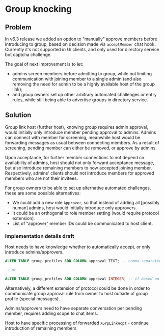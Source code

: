 # Group knocking

## Problem

In v6.3 release we added an option to "manually" approve members before introducing to group, based on decision made via `acceptMember` chat hook. Currently it's not supported in UI clients, and only used for directory service bot captcha challenge.

The goal of next improvement is to let:
- admins screen members before admitting to group, while not limiting communication with joining member to a single admin (and also removing the need for admin to be a highly available host of the group link);
- and group owners set up other arbitrary automated challenges or entry rules, while still being able to advertise groups in directory service.

## Solution

Group link host (further host), knowing group requires admin approval, would initially only introduce member pending approval to admins. Admins can connect with member for screening, meanwhile host would be forwarding messages as usual between connecting members. As a result of screening, pending member can either be removed, or approve by admins.

Upon acceptance, for further member connections to not depend on availability of admins, host should not only forward acceptance message, but also introduce remaining members to now accepted joining member. Respectively, admins' clients should not introduce members for approved members who are not their invitees.

For group owners to be able to set up alternative automated challenges, these are some possible alternatives:
- We could add a new role `Approver`, so that instead of adding all \[possibly human\] admins, host would initially introduce only approvers.
- It could be an orthogonal to role member setting (would require protocol extension).
- List of "approver" member IDs could be communicated to host client.

### Implementation details draft

Host needs to have knowledge whether to automatically accept, or only introduce admins/approvers.

```sql
ALTER TABLE group_profiles ADD COLUMN approval TEXT; -- comma separated member IDs; null - automatic introduction

-- or

ALTER TABLE group_profiles ADD COLUMN approval INTEGER; -- if based on `Approver` role
```

Alternatively, a different extension of protocol could be done in order to communicate group approval rule from owner to host outside of group profile (special messages).

Admins/approvers need to have separate conversation per pending member, requires adding scope to chat items.

Host to have specific processing of forwarded `XGrpLinkAcpt` - continue introduction of remaining members.
